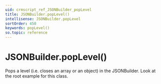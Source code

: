 ```yaml
---
uid: crmscript_ref_JSONBuilder_popLevel
title: JSONBuilder.popLevel()
intellisense: JSONBuilder.popLevel
sortOrder: 450
keywords: popLevel()
so.topic: reference
---
```


# JSONBuilder.popLevel()

Pops a level (i.e. closes an array or an object) in the JSONBuilder. Look at the root example for this class.


